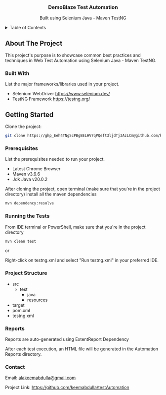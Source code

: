<!-- PROJECT LOGO -->
<br />
<div align="center">
  <h3 align="center">DemoBlaze Test Automation</h3>
  <p align="center">
    Built using Selenium Java - Maven TestNG
    <br />
  </p>
</div>

<!-- TABLE OF CONTENTS -->
<details>
  <summary>Table of Contents</summary>
  <ol>
    <li><a href="#about-the-project">About The Project</a></li>
    <li><a href="#prerequisites">Prerequisites</a></li>
    <li><a href="#getting-started">Getting Started</a></li>
    <li><a href="#running-the-tests">Running the Tests</a></li>
    <li><a href="#project-structure">Project Structure</a></li>
    <li><a href="#reports">Reports</a></li>
  </ol>
</details>

<!-- ABOUT THE PROJECT -->
## About The Project

This project's purpose is to showcase common best practices and techniques in Web Test Automation using Selenium Java - Maven TestNG.

### Built With

List the major frameworks/libraries used in your project.

- Selenium WebDriver https://www.selenium.dev/
- TestNG Framework https://testng.org/

<!-- GETTING STARTED -->
## Getting Started

Clone the project:

```bash
git clone https://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@github.com/keemabdulla/testAutomation
```

### Prerequisites

List the prerequisites needed to run your project.

- Latest Chrome Browser
- Maven v3.9.6
- Jdk Java v20.0.2

After cloning the project, open terminal (make sure that you're in the project directory) install all the maven dependencies

```bash
mvn dependency:resolve
```

### Running the Tests

From IDE terminal or PowerShell, make sure that you're in the project directory

```bash
mvn clean test
```
or

Right-click on testng.xml and select "Run testng.xml" in your preferred IDE.

### Project Structure

- src
  - test
    - java
    - resources
- target
- pom.xml
- testng.xml

### Reports

Reports are auto-generated using ExtentReport Dependency

After each test execution, an HTML file will be generated in the Automation Reports directory.

### Contact

Email: alakeemabdulla@gmail.com

Project Link: https://github.com/keemabdulla/testAutomation


